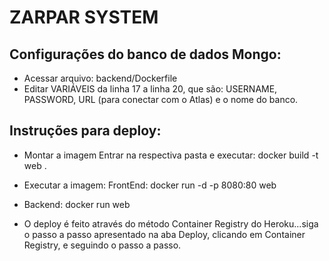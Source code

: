 # ZARPAR SYSTEM

## Configurações do banco de dados Mongo:
- Acessar arquivo: backend/Dockerfile
- Editar VARIÁVEIS da linha 17 a linha 20, que são: USERNAME, PASSWORD, URL (para conectar com o Atlas) e o nome do banco.

## Instruções para deploy:

- Montar a imagem
Entrar na respectiva pasta e executar: docker build -t web .

- Executar a imagem:
FrontEnd: docker run -d -p 8080:80 web
- Backend: docker run web
- O deploy é feito através do método Container Registry do Heroku...siga o passo a passo apresentado na aba Deploy, clicando em Container Registry, e seguindo o passo a passo.
